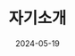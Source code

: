 ---
title: '자기소개'
date: 2024-05-19
type: landing

design:
  spacing: '5rem'

sections:
  - block: features
    content:
      title: "자기소개"
      text: ""
      items:
        - name: "이름"
          icon: "user"
          icon_pack: "fas"
          description: "강석민"
        - name: "생년월일"
          icon: "calendar"
          icon_pack: "fas"
          description: "2000.02.11"
        - name: "주소"
          icon: "map"
          icon_pack: "fas"
          description: "서울시 서대문구 독립문공원길17"
        - name: "연락처"
          icon: "phone"
          icon_pack: "fas"
          description: "010-2390-539X"
        - name: "이메일"
          icon: "envelope"
          icon_pack: "fas"
          description: "kksm539X@jbnu.ac.kr"
        - name: "MBTI"
          icon: "heart"
          icon_pack: "fas"
          description: "INFJ"
        - name: "관심사"
          icon: "briefcase"
          icon_pack: "fas"
          description: "노년층을 위한 생활지원 앱 개발"
        - name: "진로"
          icon: "briefcase"
          icon_pack: "fas"
          description: "모바일 앱 개발자"
        - name: "목표"
          icon: "briefcase"
          icon_pack: "fas"
          description: "사용자 친화적이고 사회적 가치를 가진 서비스를 구현"
    design:
      view: card
      columns: 3
      show_date: false
      show_read_time: false
      show_read_more: false
---
